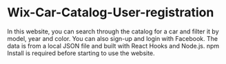 # Wix-Car-Catalog-User-registration
In this website, you can search through the catalog for a car and filter it by model, year and color. You can also sign-up and login with Facebook. The data is from a local JSON file and built with React Hooks and Node.js. npm Install is required before starting to use the website.



